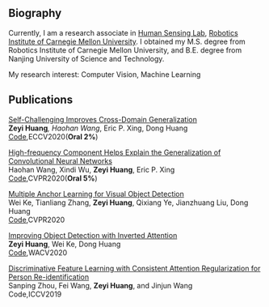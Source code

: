 ## Biography
Currently, I am a research associate in [Human Sensing Lab](http://humansensing.cs.cmu.edu/), [Robotics Institute of Carnegie Mellon University](https://www.ri.cmu.edu/). I obtained my M.S. degree from Robotics Institute of Carnegie Mellon University, and B.E. degree from Nanjing University of Science and Technology.  

My research interest: Computer Vision, Machine Learning

## Publications

[Self-Challenging Improves Cross-Domain Generalization](https://arxiv.org/pdf/2007.02454.pdf)  
**Zeyi Huang**<sup>*</sup>, Haohan Wang<sup>*</sup>, Eric P. Xing, Dong Huang 
[Code](https://github.com/DeLightCMU/RSC),ECCV2020(**Oral 2%**)

[High-frequency Component Helps Explain the Generalization of Convolutional Neural Networks](https://arxiv.org/abs/1905.13545)  
Haohan Wang, Xindi Wu, **Zeyi Huang**, Eric P. Xing  
[Code](https://github.com/HaohanWang/HFC),CVPR2020(**Oral 5%**)

[Multiple Anchor Learning for Visual Object Detection](https://arxiv.org/pdf/1912.02252.pdf)  
Wei Ke, Tianliang Zhang, **Zeyi Huang**, Qixiang Ye, Jianzhuang Liu, Dong Huang  
[Code](https://github.com/CVPR765/MAL),CVPR2020

[Improving Object Detection with Inverted Attention](https://arxiv.org/pdf/1903.12255.pdf)  
**Zeyi Huang**, Wei Ke, Dong Huang  
[Code](https://github.com/Justinhzy/IAN),WACV2020

[Discriminative Feature Learning with Consistent Attention Regularization for Person Re-identification](http://openaccess.thecvf.com/content_ICCV_2019/papers/Zhou_Discriminative_Feature_Learning_With_Consistent_Attention_Regularization_for_Person_Re-Identification_ICCV_2019_paper.pdf)  
Sanping Zhou, Fei Wang, **Zeyi Huang**, and Jinjun Wang  
Code,ICCV2019

